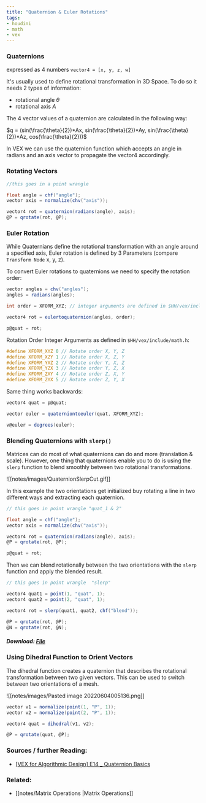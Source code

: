 ```yaml
---
title: "Quaternion & Euler Rotations"
tags:
- houdini
- math
- vex
---
```


### Quaternions

expressed as 4 numbers `vector4 = [x, y, z, w]`

It's usually used to define rotational transformation in 3D Space. To do so it needs 2 types of information: 
- rotational angle   $\theta$
- rotational axis   $A$

The 4 vector values of a quaternion are calculated in the following way:

$q = (sin(\frac{\theta}{2})*Ax, sin(\frac{\theta}{2})*Ay, sin(\frac{\theta}{2})*Az, cos(\frac{\theta}{2}))$

In VEX we can use the quaternion function which accepts an angle in radians and an axis vector to propagate the vector4 accordingly.

### Rotating Vectors

```C#
//this goes in a point wrangle

float angle = chf("angle");
vector axis = normalize(chv("axis"));

vector4 rot = quaternion(radians(angle), axis);
@P = qrotate(rot, @P);
```

### Euler Rotation

While Quaternians define the rotational transformation with an angle around a specified axis, Euler rotation is defined by 3 Parameters (compare `Transform Node` x, y, z).

To convert Euler rotations to quaternions we need to specify the rotation order:

```C#
vector angles = chv("angles");
angles = radians(angles);

int order = XFORM_XYZ; // integer arguments are defined in $HH/vex/include/math.h

vector4 rot = eulertoquaternion(angles, order);

p@quat = rot;
```

Rotation Order Integer Arguments as defined in `$HH/vex/include/math.h`:

```C++
#define XFORM_XYZ 0 // Rotate order X, Y, Z
#define XFORM_XZY 1 // Rotate order X, Z, Y
#define XFORM_YXZ 2 // Rotate order Y, X, Z
#define XFORM_YZX 3 // Rotate order Y, Z, X
#define XFORM_ZXY 4 // Rotate order Z, X, Y
#define XFORM_ZYX 5 // Rotate order Z, Y, X
```

Same thing works backwards:

```C#
vector4 quat = p@quat;

vector euler = quaterniontoeuler(quat, XFORM_XYZ);

v@euler = degrees(euler);
```


### Blending Quaternions with `slerp()`

Matrices can do most of what quaternions can do and more (translation & scale). However, one thing that quaternions enable you to do is using the `slerp` function to blend smoothly between two rotational transformations.

![[notes/images/QuaternionSlerpCut.gif]]

In this example the two orientations get initialized buy rotating a line in two different ways and extracting each quaternion.

```C#
// this goes in point wrangle "quat_1 & 2"

float angle = chf("angle");
vector axis = normalize(chv("axis"));

vector4 rot = quaternion(radians(angle), axis);
@P = qrotate(rot, @P);

p@quat = rot;
```

Then we can blend rotationally between the two orientations with the `slerp` function and apply the blended result.

```C#
// this goes in point wrangle  "slerp"

vector4 quat1 = point(1, "quat", 1);
vector4 quat2 = point(2, "quat", 1);

vector4 rot = slerp(quat1, quat2, chf("blend"));

@P = qrotate(rot, @P);
@N = qrotate(rot, @N);
```

##### Download: [File](https://github.com/jakobringler/blog/tree/hugo/content/notes/sharedfiles/QuaternionSlerp.hiplc)

### Using Dihedral Function to Orient Vectors

The dihedral function creates a quaternion that describes the rotational transformation between two given vectors. This can be used to switch between two orientations of a mesh.

![[notes/images/Pasted image 20220604005136.png]]
```C#
vector v1 = normalize(point(1, "P", 1));
vector v2 = normalize(point(2, "P", 1));

vector4 quat = dihedral(v1, v2);

@P = qrotate(quat, @P);
```

### Sources /  further Reading:
- [[VEX for Algorithmic Design] E14 _ Quaternion Basics](https://www.youtube.com/watch?v=MYRtwY-DQV8)

### Related:
- [[notes/Matrix Operations |Matrix Operations]]